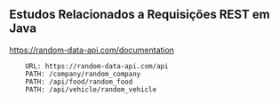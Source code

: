 ## Estudos Relacionados a Requisições REST em Java

https://random-data-api.com/documentation
```text
    URL: https://random-data-api.com/api
    PATH: /company/random_company
    PATH: /api/food/random_food
    PATH: /api/vehicle/random_vehicle
```